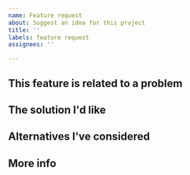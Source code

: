 ```yaml
---
name: Feature request
about: Suggest an idea for this project
title: ''
labels: feature request
assignees: ''

---
```


## This feature is related to a problem ##
<!-- Enter a clear and concise description below this comment of what the problem is, e.g. "I'm always frustrated when [...]". Remove this section if it's n/a -->

## The solution I'd like ##
<!-- A clear and concise description of what you want to happen -->

## Alternatives I've considered ##
<!-- A clear and concise description of any alternative solutions or features you've considered. -->

## More info ##
<!-- Add any other context or screenshots about the feature request below this line. -->
